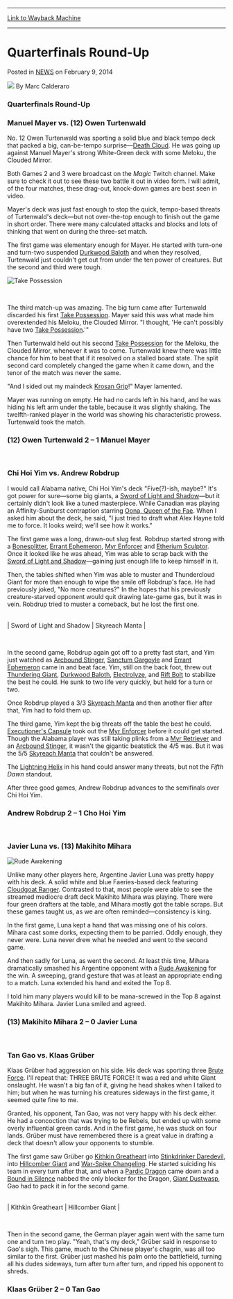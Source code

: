 
---
[Link to Wayback Machine](https://web.archive.org/web/20220813143826/https://magic.wizards.com/en/articles/archive/quarterfinals-round-2014-02-09)

[_metadata_:author]:- "Marc Calderaro"
[_metadata_:description]:- "Quarterfinals Round-Up Manuel Mayer vs. (12) Owen Turtenwald No. 12 Owen Turtenwald was sporting a solid blue and black tempo deck that packed a big, can-be-tempo surprise—Death Cloud. He was going up against Manuel Mayer's strong White-Green deck with some Meloku, the Clouded Mirror. Both Games 2 and 3 were broadcast on the Magic Twitch channel. Make sure to check it out to"
[_metadata_:generator]:- "Drupal 7 (http://drupal.org)"
[_metadata_:node]:- "293836"
[_metadata_:publish_date]:- "2014-02-09"
[_metadata_:source]:- "div-main-content"
[_metadata_:title]:- "Quarterfinals Round-Up"
[_metadata_:wayback_capture_timestamp]:- "2022-08-13 14:38:26"
[_metadata_:wayback_raw_url]:- "https://web.archive.org/web/20220813143826id_/https://magic.wizards.com/en/articles/archive/quarterfinals-round-2014-02-09"
[_metadata_:wayback_url]:- "https://magic.wizards.com/en/articles/archive/quarterfinals-round-2014-02-09"
---


Quarterfinals Round-Up
======================



 Posted in [NEWS](/en/articles)
 on February 9, 2014 






![](https://media.magic.wizards.com/styles/auth_small/public/images/person/calderaro.jpg)
By Marc Calderaro












### Quarterfinals Round-Up



### Manuel Mayer vs. (12) Owen Turtenwald


No. 12 Owen Turtenwald was sporting a solid blue and black tempo deck that packed a big, can-be-tempo surprise—[Death Cloud](https://gatherer.wizards.com/Pages/Card/Details.aspx?name=Death+Cloud). He was going up against Manuel Mayer's strong White-Green deck with some Meloku, the Clouded Mirror.


Both Games 2 and 3 were broadcast on the *Magic* Twitch channel. Make sure to check it out to see these two battle it out in video form. I will admit, of the four matches, these drag-out, knock-down games are best seen in video.


Mayer's deck was just fast enough to stop the quick, tempo-based threats of Turtenwald's deck—but not over-the-top enough to finish out the game in short order. There were many calculated attacks and blocks and lots of thinking that went on during the three-set match.


The first game was elementary enough for Mayer. He started with turn-one and turn-two suspended [Durkwood Baloth](https://gatherer.wizards.com/Pages/Card/Details.aspx?name=Durkwood+Baloth) and when they resolved, Turtenwald just couldn't get out from under the ten power of creatures. But the second and third were tough.



![Take Possession](http://gatherer.wizards.com/Handlers/Image.ashx?size=small&type=card&name=Take%20Possession&options=)

 

The third match-up was amazing. The big turn came after Turtenwald discarded his first [Take Possession](https://gatherer.wizards.com/Pages/Card/Details.aspx?name=Take+Possession). Mayer said this was what made him overextended his Meloku, the Clouded Mirror. "I thought, 'He can't possibly have two [Take Possession](https://gatherer.wizards.com/Pages/Card/Details.aspx?name=Take+Possession).'"


Then Turtenwald held out his second [Take Possession](https://gatherer.wizards.com/Pages/Card/Details.aspx?name=Take+Possession) for the Meloku, the Clouded Mirror, whenever it was to come. Turtenwald knew there was little chance for him to beat that if it resolved on a stalled board state. The split second card completely changed the game when it came down, and the tenor of the match was never the same.


"And I sided out my maindeck [Krosan Grip](https://gatherer.wizards.com/Pages/Card/Details.aspx?name=Krosan+Grip)!" Mayer lamented.


Mayer was running on empty. He had no cards left in his hand, and he was hiding his left arm under the table, because it was slightly shaking. The twelfth-ranked player in the world was showing his characteristic prowess. Turtenwald took the match.


### (12) Owen Turtenwald 2 – 1 Manuel Mayer


 

### Chi Hoi Yim vs. Andrew Robdrup


I would call Alabama native, Chi Hoi Yim's deck "Five(?)-ish, maybe?" It's got power for sure—some big giants, a [Sword of Light and Shadow](https://gatherer.wizards.com/Pages/Card/Details.aspx?name=Sword+of+Light+and+Shadow)—but it certainly didn't look like a tuned masterpiece. While Canadian was playing an Affinity-Sunburst contraption starring [Oona, Queen of the Fae](https://gatherer.wizards.com/Pages/Card/Details.aspx?name=Oona%2C+Queen+of+the+Fae). When I asked him about the deck, he said, "I just tried to draft what Alex Hayne told me to force. It looks weird; we'll see how it works."


The first game was a long, drawn-out slug fest. Robdrup started strong with a [Bonesplitter](https://gatherer.wizards.com/Pages/Card/Details.aspx?name=Bonesplitter), [Errant Ephemeron](https://gatherer.wizards.com/Pages/Card/Details.aspx?name=Errant+Ephemeron), [Myr Enforcer](https://gatherer.wizards.com/Pages/Card/Details.aspx?name=Myr+Enforcer) and [Etherium Sculptor](https://gatherer.wizards.com/Pages/Card/Details.aspx?name=Etherium+Sculptor). Once it looked like he was ahead, Yim was able to scrap back with the [Sword of Light and Shadow](https://gatherer.wizards.com/Pages/Card/Details.aspx?name=Sword+of+Light+and+Shadow)—gaining just enough life to keep himself in it.


Then, the tables shifted when Yim was able to muster and Thundercloud Giant for more than enough to wipe the smile off Robdrup's face. He had previously joked, "No more creatures?" In the hopes that his previously creature-starved opponent would quit drawing late-game gas, but it was in vein. Robdrup tried to muster a comeback, but he lost the first one.




|  |  |
| --- | --- |
| 
Sword of Light and Shadow
 | 
Skyreach Manta
 |


 

In the second game, Robdrup again got off to a pretty fast start, and Yim just watched as [Arcbound Stinger](https://gatherer.wizards.com/Pages/Card/Details.aspx?name=Arcbound+Stinger), [Sanctum Gargoyle](https://gatherer.wizards.com/Pages/Card/Details.aspx?name=Sanctum+Gargoyle) and [Errant Ephemeron](https://gatherer.wizards.com/Pages/Card/Details.aspx?name=Errant+Ephemeron) came in and beat face. Yim, still on the back foot, threw out [Thundering Giant](https://gatherer.wizards.com/Pages/Card/Details.aspx?name=Thundering+Giant), [Durkwood Baloth](https://gatherer.wizards.com/Pages/Card/Details.aspx?name=Durkwood+Baloth), [Electrolyze](https://gatherer.wizards.com/Pages/Card/Details.aspx?name=Electrolyze), and [Rift Bolt](https://gatherer.wizards.com/Pages/Card/Details.aspx?name=Rift+Bolt) to stabilize the best he could. He sunk to two life very quickly, but held for a turn or two.


Once Robdrup played a 3/3 [Skyreach Manta](https://gatherer.wizards.com/Pages/Card/Details.aspx?name=Skyreach+Manta) and then another flier after that, Yim had to fold them up.


The third game, Yim kept the big threats off the table the best he could. [Executioner's Capsule](https://gatherer.wizards.com/Pages/Card/Details.aspx?name=Executioner%27s+Capsule) took out the [Myr Enforcer](https://gatherer.wizards.com/Pages/Card/Details.aspx?name=Myr+Enforcer) before it could get started. Though the Alabama player was still taking plinks from a [Myr Retriever](https://gatherer.wizards.com/Pages/Card/Details.aspx?name=Myr+Retriever) and an [Arcbound Stinger](https://gatherer.wizards.com/Pages/Card/Details.aspx?name=Arcbound+Stinger), it wasn't the gigantic beatstick the 4/5 was. But it was the 5/5 [Skyreach Manta](https://gatherer.wizards.com/Pages/Card/Details.aspx?name=Skyreach+Manta) that couldn't be answered.


The [Lightning Helix](https://gatherer.wizards.com/Pages/Card/Details.aspx?name=Lightning+Helix) in his hand could answer many threats, but not the *Fifth Dawn* standout.


After three good games, Andrew Robdrup advances to the semifinals over Chi Hoi Yim.


### Andrew Robdrup 2 – 1 Cho Hoi Yim


 

### Javier Luna vs. (13) Makihito Mihara



![Rude Awakening](http://gatherer.wizards.com/Handlers/Image.ashx?size=small&type=card&name=Rude%20Awakening&options=)

Unlike many other players here, Argentine Javier Luna was pretty happy with his deck. A solid white and blue Faeries-based deck featuring [Cloudgoat Ranger](https://gatherer.wizards.com/Pages/Card/Details.aspx?name=Cloudgoat+Ranger). Contrasted to that, most people were able to see the streamed mediocre draft deck Makihito Mihara was playing. There were four green drafters at the table, and Mihara mostly got the table scraps. But these games taught us, as we are often reminded—consistency is king.


In the first game, Luna kept a hand that was missing one of his colors. Mihara cast some dorks, expecting them to be parried. Oddly enough, they never were. Luna never drew what he needed and went to the second game.


And then sadly for Luna, as went the second. At least this time, Mihara dramatically smashed his Argentine opponent with a [Rude Awakening](https://gatherer.wizards.com/Pages/Card/Details.aspx?name=Rude+Awakening) for the win. A sweeping, grand gesture that was at least an appropriate ending to a match. Luna extended his hand and exited the Top 8.


I told him many players would kill to be mana-screwed in the Top 8 against Makihito Mihara. Javier Luna smiled and agreed.


### (13) Makihito Mihara 2 – 0 Javier Luna


 

### Tan Gao vs. Klaas Grüber


Klaas Grüber had aggression on his side. His deck was sporting three [Brute Force](https://gatherer.wizards.com/Pages/Card/Details.aspx?name=Brute+Force). I'll repeat that: THREE BRUTE FORCE! It was a red and white Giant onslaught. He wasn't a big fan of it, giving he head shakes when I talked to him; but when he was turning his creatures sideways in the first game, it seemed quite fine to me.


Granted, his opponent, Tan Gao, was not very happy with his deck either. He had a concoction that was trying to be Rebels, but ended up with some overly influential green cards. And in the first game, he was stuck on four lands. Grüber must have remembered there is a great value in drafting a deck that doesn't allow your opponents to stumble.


The first game saw Grüber go [Kithkin Greatheart](https://gatherer.wizards.com/Pages/Card/Details.aspx?name=Kithkin+Greatheart) into [Stinkdrinker Daredevil](https://gatherer.wizards.com/Pages/Card/Details.aspx?name=Stinkdrinker+Daredevil), into [Hillcomber Giant](https://gatherer.wizards.com/Pages/Card/Details.aspx?name=Hillcomber+Giant) and [War-Spike Changeling](https://gatherer.wizards.com/Pages/Card/Details.aspx?name=War-Spike+Changeling). He started suiciding his team in every turn after that, and when a [Pardic Dragon](https://gatherer.wizards.com/Pages/Card/Details.aspx?name=Pardic+Dragon) came down and a [Bound in Silence](https://gatherer.wizards.com/Pages/Card/Details.aspx?name=Bound+in+Silence) nabbed the only blocker for the Dragon, [Giant Dustwasp](https://gatherer.wizards.com/Pages/Card/Details.aspx?name=Giant+Dustwasp), Gao had to pack it in for the second game.




|  |  |
| --- | --- |
| 
Kithkin Greatheart
 | 
Hillcomber Giant
 |


 

Then in the second game, the German player again went with the same turn one and turn two play. "Yeah, that's my deck," Grüber said in response to Gao's sigh. This game, much to the Chinese player's chagrin, was all too similar to the first. Grüber just mashed his palm onto the battlefield, turning all his dudes sideways, turn after turn after turn, and ripped his opponent to shreds.


### Klaas Grüber 2 – 0 Tan Gao








